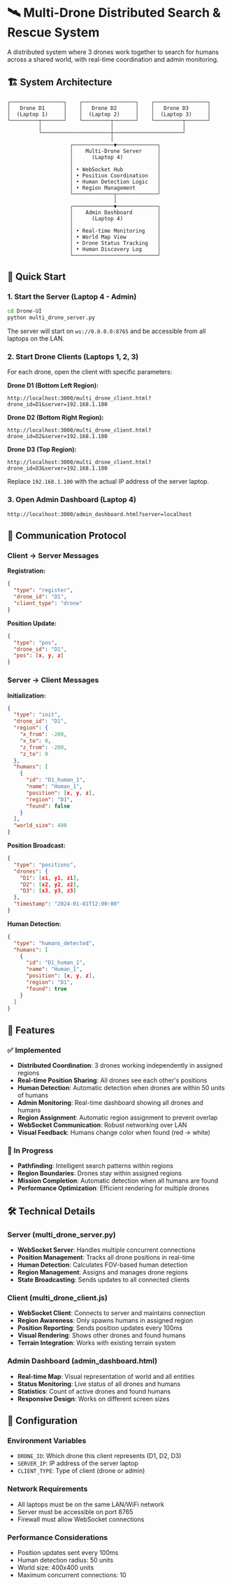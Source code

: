 # 🛰️ Multi-Drone Distributed Search & Rescue System

A distributed system where 3 drones work together to search for humans across a shared world, with real-time coordination and admin monitoring.

## 🏗️ System Architecture

```
┌─────────────────┐    ┌─────────────────┐    ┌─────────────────┐
│   Drone D1      │    │   Drone D2      │    │   Drone D3      │
│  (Laptop 1)     │    │  (Laptop 2)     │    │  (Laptop 3)     │
└─────────┬───────┘    └─────────┬───────┘    └─────────┬───────┘
          │                      │                      │
          └──────────────────────┼──────────────────────┘
                                 │
                    ┌─────────────▼─────────────┐
                    │    Multi-Drone Server     │
                    │      (Laptop 4)           │
                    │                           │
                    │ • WebSocket Hub           │
                    │ • Position Coordination   │
                    │ • Human Detection Logic   │
                    │ • Region Management       │
                    └─────────────┬─────────────┘
                                  │
                    ┌─────────────▼─────────────┐
                    │    Admin Dashboard        │
                    │      (Laptop 4)           │
                    │                           │
                    │ • Real-time Monitoring    │
                    │ • World Map View          │
                    │ • Drone Status Tracking   │
                    │ • Human Discovery Log     │
                    └───────────────────────────┘
```

## 🚀 Quick Start

### 1. Start the Server (Laptop 4 - Admin)

```bash
cd Drone-UI
python multi_drone_server.py
```

The server will start on `ws://0.0.0.0:8765` and be accessible from all laptops on the LAN.

### 2. Start Drone Clients (Laptops 1, 2, 3)

For each drone, open the client with specific parameters:

**Drone D1 (Bottom Left Region):**
```
http://localhost:3000/multi_drone_client.html?drone_id=D1&server=192.168.1.100
```

**Drone D2 (Bottom Right Region):**
```
http://localhost:3000/multi_drone_client.html?drone_id=D2&server=192.168.1.100
```

**Drone D3 (Top Region):**
```
http://localhost:3000/multi_drone_client.html?drone_id=D3&server=192.168.1.100
```

Replace `192.168.1.100` with the actual IP address of the server laptop.

### 3. Open Admin Dashboard (Laptop 4)

```
http://localhost:3000/admin_dashboard.html?server=localhost
```

## 📡 Communication Protocol

### Client → Server Messages

**Registration:**
```json
{
  "type": "register",
  "drone_id": "D1",
  "client_type": "drone"
}
```

**Position Update:**
```json
{
  "type": "pos",
  "drone_id": "D1",
  "pos": [x, y, z]
}
```

### Server → Client Messages

**Initialization:**
```json
{
  "type": "init",
  "drone_id": "D1",
  "region": {
    "x_from": -200,
    "x_to": 0,
    "z_from": -200,
    "z_to": 0
  },
  "humans": [
    {
      "id": "D1_human_1",
      "name": "Human_1",
      "position": [x, y, z],
      "region": "D1",
      "found": false
    }
  ],
  "world_size": 400
}
```

**Position Broadcast:**
```json
{
  "type": "positions",
  "drones": {
    "D1": [x1, y1, z1],
    "D2": [x2, y2, z2],
    "D3": [x3, y3, z3]
  },
  "timestamp": "2024-01-01T12:00:00"
}
```

**Human Detection:**
```json
{
  "type": "humans_detected",
  "humans": [
    {
      "id": "D1_human_1",
      "name": "Human_1",
      "position": [x, y, z],
      "region": "D1",
      "found": true
    }
  ]
}
```

## 🎯 Features

### ✅ Implemented
- **Distributed Coordination**: 3 drones working independently in assigned regions
- **Real-time Position Sharing**: All drones see each other's positions
- **Human Detection**: Automatic detection when drones are within 50 units of humans
- **Admin Monitoring**: Real-time dashboard showing all drones and humans
- **Region Assignment**: Automatic region assignment to prevent overlap
- **WebSocket Communication**: Robust networking over LAN
- **Visual Feedback**: Humans change color when found (red → white)

### 🔄 In Progress
- **Pathfinding**: Intelligent search patterns within regions
- **Region Boundaries**: Drones stay within assigned regions
- **Mission Completion**: Automatic detection when all humans are found
- **Performance Optimization**: Efficient rendering for multiple drones

## 🛠️ Technical Details

### Server (multi_drone_server.py)
- **WebSocket Server**: Handles multiple concurrent connections
- **Position Management**: Tracks all drone positions in real-time
- **Human Detection**: Calculates FOV-based human detection
- **Region Management**: Assigns and manages drone regions
- **State Broadcasting**: Sends updates to all connected clients

### Client (multi_drone_client.js)
- **WebSocket Client**: Connects to server and maintains connection
- **Region Awareness**: Only spawns humans in assigned region
- **Position Reporting**: Sends position updates every 100ms
- **Visual Rendering**: Shows other drones and found humans
- **Terrain Integration**: Works with existing terrain system

### Admin Dashboard (admin_dashboard.html)
- **Real-time Map**: Visual representation of world and all entities
- **Status Monitoring**: Live status of all drones and humans
- **Statistics**: Count of active drones and found humans
- **Responsive Design**: Works on different screen sizes

## 🔧 Configuration

### Environment Variables
- `DRONE_ID`: Which drone this client represents (D1, D2, D3)
- `SERVER_IP`: IP address of the server laptop
- `CLIENT_TYPE`: Type of client (drone or admin)

### Network Requirements
- All laptops must be on the same LAN/WiFi network
- Server must be accessible on port 8765
- Firewall must allow WebSocket connections

### Performance Considerations
- Position updates sent every 100ms
- Human detection radius: 50 units
- World size: 400x400 units
- Maximum concurrent connections: 10
